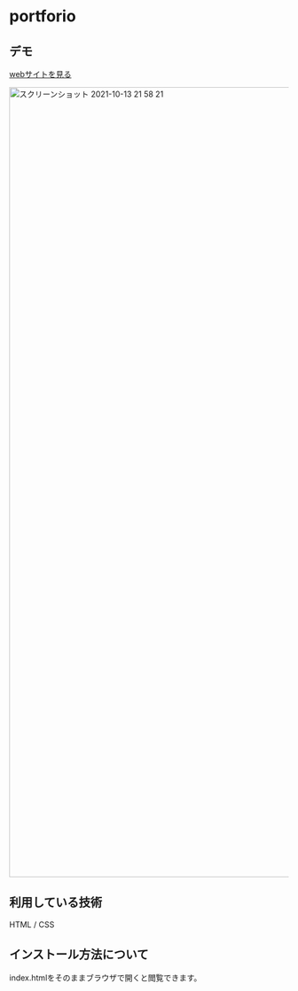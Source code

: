 portforio
===

## デモ
[webサイトを見る](https://jp-portforio-fujisawa.herokuapp.com/)

<img width="1426" alt="スクリーンショット 2021-10-13 21 58 21" src="https://user-images.githubusercontent.com/77337367/137137384-2d5f5a09-65bf-4694-bb43-7add7368d713.png">

## 利用している技術
HTML / CSS

## インストール方法について
index.htmlをそのままブラウザで開くと閲覧できます。
